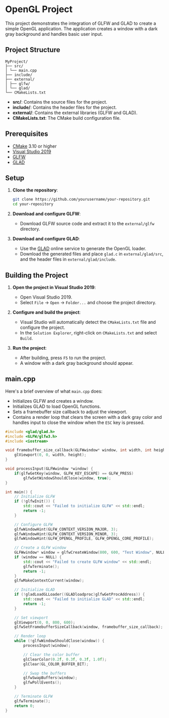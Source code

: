 # OpenGL Project

This project demonstrates the integration of GLFW and GLAD to create a simple OpenGL application. The application creates a window with a dark gray background and handles basic user input.

## Project Structure
```plaintext
MyProject/
├── src/
│ └── main.cpp
├── include/
├── external/
│ ├── glfw/
│ └── glad/
└── CMakeLists.txt
```

- **src/**: Contains the source files for the project.
- **include/**: Contains the header files for the project.
- **external/**: Contains the external libraries (GLFW and GLAD).
- **CMakeLists.txt**: The CMake build configuration file.

## Prerequisites

- [CMake](https://cmake.org/) 3.10 or higher
- [Visual Studio 2019](https://visualstudio.microsoft.com/vs/)
- [GLFW](https://www.glfw.org/download.html)
- [GLAD](https://glad.dav1d.de/)

## Setup

1. **Clone the repository**:
    ```sh
    git clone https://github.com/yourusername/your-repository.git
    cd your-repository
    ```

2. **Download and configure GLFW**:
    - Download GLFW source code and extract it to the `external/glfw` directory.

3. **Download and configure GLAD**:
    - Use the [GLAD](https://glad.dav1d.de/) online service to generate the OpenGL loader.
    - Download the generated files and place `glad.c` in `external/glad/src`, and the header files in `external/glad/include`.

## Building the Project

1. **Open the project in Visual Studio 2019**:
    - Open Visual Studio 2019.
    - Select `File` -> `Open` -> `Folder...` and choose the project directory.

2. **Configure and build the project**:
    - Visual Studio will automatically detect the `CMakeLists.txt` file and configure the project.
    - In the `Solution Explorer`, right-click on `CMakeLists.txt` and select `Build`.

3. **Run the project**:
    - After building, press `F5` to run the project.
    - A window with a dark gray background should appear.

## main.cpp

Here's a brief overview of what `main.cpp` does:

- Initializes GLFW and creates a window.
- Initializes GLAD to load OpenGL functions.
- Sets a framebuffer size callback to adjust the viewport.
- Contains a render loop that clears the screen with a dark gray color and handles input to close the window when the `ESC` key is pressed.

```cpp
#include <glad/glad.h>
#include <GLFW/glfw3.h>
#include <iostream>

void framebuffer_size_callback(GLFWwindow* window, int width, int height) {
    glViewport(0, 0, width, height);
}

void processInput(GLFWwindow *window) {
    if(glfwGetKey(window, GLFW_KEY_ESCAPE) == GLFW_PRESS)
        glfwSetWindowShouldClose(window, true);
}

int main() {
    // Initialize GLFW
    if (!glfwInit()) {
        std::cout << "Failed to initialize GLFW" << std::endl;
        return -1;
    }

    // Configure GLFW
    glfwWindowHint(GLFW_CONTEXT_VERSION_MAJOR, 3);
    glfwWindowHint(GLFW_CONTEXT_VERSION_MINOR, 3);
    glfwWindowHint(GLFW_OPENGL_PROFILE, GLFW_OPENGL_CORE_PROFILE);

    // Create a GLFW window
    GLFWwindow* window = glfwCreateWindow(800, 600, "Test Window", NULL, NULL);
    if (window == NULL) {
        std::cout << "Failed to create GLFW window" << std::endl;
        glfwTerminate();
        return -1;
    }
    glfwMakeContextCurrent(window);

    // Initialize GLAD
    if (!gladLoadGLLoader((GLADloadproc)glfwGetProcAddress)) {
        std::cout << "Failed to initialize GLAD" << std::endl;
        return -1;
    }

    // Set viewport
    glViewport(0, 0, 800, 600);
    glfwSetFramebufferSizeCallback(window, framebuffer_size_callback);

    // Render loop
    while (!glfwWindowShouldClose(window)) {
        processInput(window);

        // Clear the color buffer
        glClearColor(0.2f, 0.3f, 0.3f, 1.0f);
        glClear(GL_COLOR_BUFFER_BIT);

        // Swap the buffers
        glfwSwapBuffers(window);
        glfwPollEvents();
    }

    // Terminate GLFW
    glfwTerminate();
    return 0;
}
```
